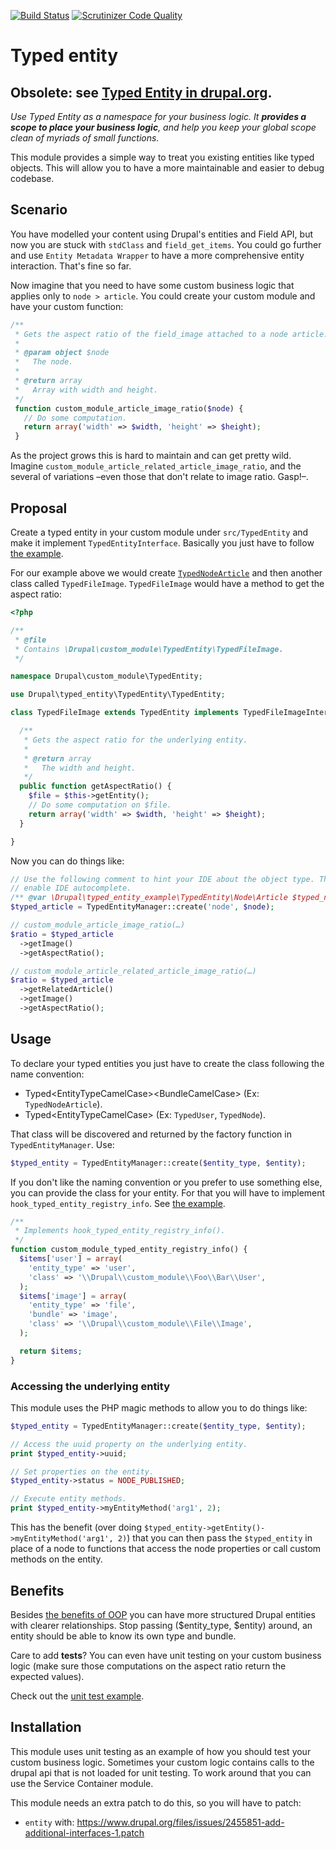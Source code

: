 [![Build Status](https://travis-ci.org/mateu-aguilo-bosch/typed_entity.svg?branch=7.x-1.x)](https://travis-ci.org/mateu-aguilo-bosch/typed_entity) [![Scrutinizer Code Quality](https://scrutinizer-ci.com/g/mateu-aguilo-bosch/typed_entity/badges/quality-score.png?b=7.x-1.x)](https://scrutinizer-ci.com/g/mateu-aguilo-bosch/typed_entity/?branch=7.x-1.x)

# Typed entity

## Obsolete: see [Typed Entity in drupal.org](https://www.drupal.org/project/typed_entity).

_Use Typed Entity as a namespace for your business logic. It **provides a scope to place your business logic**, and help you keep your global scope clean of myriads of small functions._

This module provides a simple way to treat you existing entities like typed
objects. This will allow you to have a more maintainable and easier to debug
codebase.

## Scenario

You have modelled your content using Drupal's entities and Field API, but now
you are stuck with `stdClass` and `field_get_items`. You could go further and
use `Entity Metadata Wrapper` to have a more comprehensive entity interaction.
That's fine so far.

Now imagine that you need to have some custom business logic that applies only
to `node > article`. You could create your custom module and have your custom
function:

```php
/**
 * Gets the aspect ratio of the field_image attached to a node article.
 * 
 * @param object $node
 *   The node.
 *
 * @return array
 *   Array with width and height.
 */
 function custom_module_article_image_ratio($node) {
   // Do some computation.
   return array('width' => $width, 'height' => $height);
 }
```

As the project grows this is hard to maintain and can get pretty wild. Imagine
`custom_module_article_related_article_image_ratio`, and the several of
variations –even those that don't relate to image ratio. Gasp!–.

## Proposal

Create a typed entity in your custom module under `src/TypedEntity` and make it implement `TypedEntityInterface`. Basically you just have to follow [the example](modules/typed_entity_example/src/TypedEntity/TypedNode.php).

For our example above we would create [`TypedNodeArticle`](modules/typed_entity_example/src/TypedEntity/Node/Article.php) and then another class called `TypedFileImage`. `TypedFileImage` would have a method to get the aspect ratio:

```php
<?php

/**
 * @file
 * Contains \Drupal\custom_module\TypedEntity\TypedFileImage.
 */

namespace Drupal\custom_module\TypedEntity;

use Drupal\typed_entity\TypedEntity\TypedEntity;

class TypedFileImage extends TypedEntity implements TypedFileImageInterface {

  /**
   * Gets the aspect ratio for the underlying entity.
   *
   * @return array
   *   The width and height.
   */
  public function getAspectRatio() {
    $file = $this->getEntity();
    // Do some computation on $file.
    return array('width' => $width, 'height' => $height);
  }

}
```

Now you can do things like:

```php
// Use the following comment to hint your IDE about the object type. That will
// enable IDE autocomplete.
/** @var \Drupal\typed_entity_example\TypedEntity\Node\Article $typed_node */
$typed_article = TypedEntityManager::create('node', $node);

// custom_module_article_image_ratio(…)
$ratio = $typed_article
  ->getImage()
  ->getAspectRatio();

// custom_module_article_related_article_image_ratio(…)
$ratio = $typed_article
  ->getRelatedArticle()
  ->getImage()
  ->getAspectRatio();
```

## Usage
To declare your typed entities you just have to create the class following the name convention:

  - Typed\<EntityTypeCamelCase\>\<BundleCamelCase\> (Ex: `TypedNodeArticle`).
  - Typed\<EntityTypeCamelCase\> (Ex: `TypedUser`, `TypedNode`).

That class will be discovered and returned by the factory function in
`TypedEntityManager`. Use:

```php
$typed_entity = TypedEntityManager::create($entity_type, $entity);
```

If you don't like the naming convention or you prefer to use something else, you can provide the class for your entity. For that you will have to implement `hook_typed_entity_registry_info`. See [the example](modules/typed_entity_example/typed_entity_example.module).

```php
/**
 * Implements hook_typed_entity_registry_info().
 */
function custom_module_typed_entity_registry_info() {
  $items['user'] = array(
    'entity_type' => 'user',
    'class' => '\\Drupal\\custom_module\\Foo\\Bar\\User',
  );
  $items['image'] = array(
    'entity_type' => 'file',
    'bundle' => 'image',
    'class' => '\\Drupal\\custom_module\\File\\Image',
  );

  return $items;
}
```

### Accessing the underlying entity
This module uses the PHP magic methods to allow you to do things like:

```php
$typed_entity = TypedEntityManager::create($entity_type, $entity);

// Access the uuid property on the underlying entity.
print $typed_entity->uuid;

// Set properties on the entity.
$typed_entity->status = NODE_PUBLISHED;

// Execute entity methods.
print $typed_entity->myEntityMethod('arg1', 2);
```

This has the benefit (over doing `$typed_entity->getEntity()->myEntityMethod('arg1', 2)`)
that you can then pass the `$typed_entity` in place of a node to functions that
access the node properties or call custom methods on the entity.

## Benefits
Besides [the benefits of OOP](https://duckduckgo.com/?q=object+oriented+programming+benefits)
you can have more structured Drupal entities with clearer relationships. Stop
passing ($entity_type, $entity) around, an entity should be able to know its own
type and bundle.

Care to add **tests**? You can even have unit testing on your custom business logic
(make sure those computations on the aspect ratio return the expected values).

Check out the [unit test example](modules/typed_entity_example/lib/Drupal/typed_entity_example/Tests/TypedEntityExampleUnitTestCase.php).

## Installation

This module uses unit testing as an example of how you should test your custom business logic. Sometimes your custom
logic contains calls to the drupal api that is not loaded for unit testing. To work around that you can use the Service
Container module.

This module needs an extra patch to do this, so you will have to patch:
  - `entity` with: https://www.drupal.org/files/issues/2455851-add-additional-interfaces-1.patch
